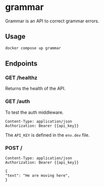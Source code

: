 # grammar

Grammar is an API to correct grammar errors.

## Usage

```bash
docker compose up grammar
```

## Endpoints

### GET /healthz

Returns the health of the API.

### GET /auth

To test the auth middleware.

```
Content-Type: application/json
Authorization: Bearer {{api_key}}
```

The `API_KEY` is defined in the `env.dev` file.

### POST /

```
Content-Type: application/json
Authorization: Bearer {{api_key}}

{
"text": "He are moving here",
}
```

